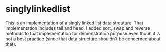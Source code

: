 # singlylinkedlist
This is an implementation of a singly linked list data strcuture. That implementation includes tail and head. I added sort, swap and reverse methods to that 
implementation for demonstration purpose even thouh it is not a best practice (since that data structure shouldn't be concerned about that).
